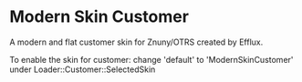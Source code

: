 # Modern Skin Customer

A modern and flat customer skin for Znuny/OTRS created by Efflux.

To enable the skin for customer: change 'default' to 'ModernSkinCustomer' under Loader::Customer::SelectedSkin